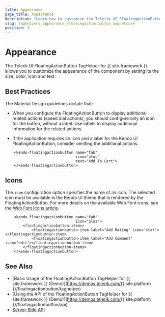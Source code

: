 ```yaml
---
title: Appearance
page_title: Appearance
description: "Learn how to customize the Telerik UI FloatingActionButton TagHelper for {{ site.framework }} by setting its size, color, icon and text."
slug: taghelpers_appearance_floatingactionbutton_aspnetcore
position: 3
---
```


# Appearance

The Telerik UI FloatingActionButton TagHelper for {{ site.framework }} allows you to customize the appearance of the component by setting its the size, color, icon and text.

## Best Practices

The Material Design guidelines dictate that:

* When you configure the FloatingActionButton to display additional related actions (speed dial actions), you should configure only an icon for the button, without a label. Use labels to display additional information for the related actions.

* If the application requires an icon and a label for the Kendo UI FloatingActionButton, consider omitting the additional actions.

```tagHelper
    <kendo-floatingactionbutton name="fab"
                                icon="plus"
                                text="Add To Cart">
    </kendo-floatingactionbutton>
```

## Icons

The `icon` configuration option specifies the name of an icon. The selected icon must be available in the Kendo UI theme that is rendered by the FloatingActionButton. For more details on the available Web Font icons, see the [Web Font Icons article](https://docs.telerik.com/kendo-ui/styles-and-layout/icons-web).

```tagHelper
    <kendo-floatingactionbutton name="fab"
                                icon="plus">
        <floatingactionbutton-items>
            <floatingactionbutton-item label="Add Rating" icon="star"></floatingactionbutton-item>
            <floatingactionbutton-item label="Add Comment" icon="edit"></floatingactionbutton-item>
        </floatingactionbutton-items>
    </kendo-floatingactionbutton>
```

## See Also

* [Basic Usage of the FloatingActionButton TagHelper for {{ site.framework }} (Demo)](https://demos.telerik.com/{{ site.platform }}/floatingactionbutton/taghelper)
* [Using the API of the FloatingActionButton TagHelper for {{ site.framework }} (Demo)](https://demos.telerik.com/{{ site.platform }}/floatingactionbutton/api)
* [Server-Side API](/api/floatingactionbutton)
